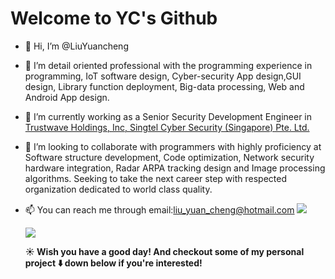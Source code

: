 # Welcome to YC's Github

- 👋 Hi, I’m @LiuYuancheng

- 👀 I’m detail oriented professional with the programming experience in programming, IoT software design, Cyber-security App design,GUI design, Library function deployment, Big-data processing,
  Web and Android App design. 
  
- 🌱 I’m currently working as a Senior Security Development Engineer in [Trustwave Holdings, Inc, Singtel Cyber Security (Singapore) Pte. Ltd.](https://www.trustwave.com/en-us/)

- 💞️ I’m looking to collaborate with programmers with highly proficiency at Software structure development, Code optimization, Network security hardware integration, Radar ARPA tracking design and Image processing algorithms. Seeking to take the next career step with respected organization
  dedicated to world class quality.
  
- 📫 You can reach me through email:liu_yuan_cheng@hotmail.com 
  ![](https://github-readme-stats.vercel.app/api?username=LiuYuancheng)
  <!---
  LiuYuancheng/LiuYuancheng is a ✨ special ✨ repository because its `README.md` (this file) appears on your GitHub profile.
  You can click the Preview link to take a look at your changes.
  --->

  ![](doc/img/2021GithubSkyline.gif)

  **☀️ Wish you have a good day! And checkout some of my personal project :arrow_down: down below if you're interested!**

